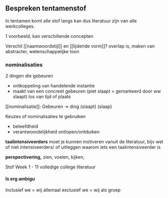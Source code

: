 ## Bespreken tentamenstof

In tentamen komt alle stof langs kan dus literatuur zijn van alle werkcolleges.

1 voorbeeld, kan verschillende concepten

Verschil [[naamwoordstijl]] en [[lijdende vorm]]?
overlap is, maken van abstracter, wetenschappelijke toon

### nominalisaties
2 dingen die gebeuren
- ontkoppeling van handelende instantie
- maakt van een concreet gebeuren (piet slaapt = gemarkeerd door ww slaapt) los van tijd of plaats

[[nominalisatie]]:
Gebeuren -> ding
(slaapt)           (slaap)

Keuzes of nominalisaties te gebruiken
- beleefdheid
- verantwoordelijkheid ontlopen/ontduiken

**taalintensiveerders**
moet je kunnen motiveren vanuit de literatuur,
bijv wel of niet intensiveerders/ of uitleggen waarom iets een taalintensiveerder is


**perspectivering,**
zien, voelen, kijken,


Stof 
Week 1 - 11 volledige college literatuur

#### Is erg ambigu
Inclusief we = wij allemaal
exclusief we = wij als groep
